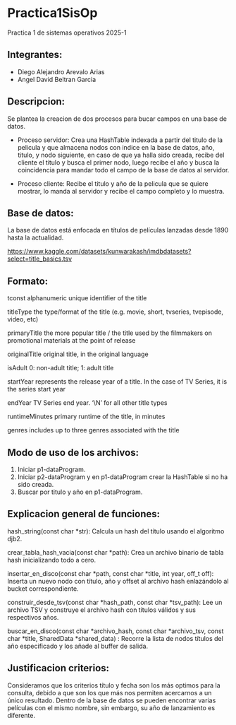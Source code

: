 # Practica1SisOp
Practica 1 de sistemas operativos 2025-1

## Integrantes:
- Diego Alejandro Arevalo Arias
- Angel David Beltran Garcia

## Descripcion:

Se plantea la creacion de dos procesos para bucar campos en una base de datos.

- Proceso servidor: Crea una HashTable indexada a partir del titulo de la pelicula y que almacena nodos con indice en la base de datos, año, titulo, y nodo siguiente, en caso de que ya halla sido creada, recibe del cliente el titulo y busca el primer nodo, luego recibe el año y busca la coincidencia para mandar todo el campo de la base de datos al servidor.

- Proceso cliente: Recibe el titulo y año de la pelicula que se quiere mostrar, lo manda al servidor y recibe el campo completo y lo muestra.

## Base de datos:  

La base de datos está enfocada en títulos de películas lanzadas desde 1890 hasta la actualidad.


  https://www.kaggle.com/datasets/kunwarakash/imdbdatasets?select=title_basics.tsv

## Formato: 

tconst
alphanumeric unique identifier of the title


titleType
the type/format of the title (e.g. movie, short, tvseries, tvepisode, video, etc)


primaryTitle
the more popular title / the title used by the filmmakers on promotional materials at the point of release


originalTitle
original title, in the original language


isAdult
0: non-adult title; 1: adult title


startYear
represents the release year of a title. In the case of TV Series, it is the series start year


endYear
TV Series end year. ‘\N’ for all other title types


runtimeMinutes
primary runtime of the title, in minutes


genres
includes up to three genres associated with the title

## Modo de uso de los archivos:

1) Iniciar p1-dataProgram.
1) Iniciar p2-dataProgram y en p1-dataProgram crear la HashTable si no ha sido creada.
3) Buscar por titulo y año en p1-dataProgram.

## Explicacion general de funciones:


hash_string(const char *str): Calcula un hash del título usando el algoritmo djb2.


crear_tabla_hash_vacia(const char *path): Crea un archivo binario de tabla hash inicializando todo a cero.


insertar_en_disco(const char *path, const char *title, int year, off_t off): Inserta un nuevo nodo con título, año y offset al archivo hash enlazándolo al bucket correspondiente.


construir_desde_tsv(const char *hash_path, const char *tsv_path): Lee un archivo TSV y construye el archivo hash con títulos válidos y sus respectivos años.


buscar_en_disco(const char *archivo_hash, const char *archivo_tsv, const char *title, SharedData *shared_data) : Recorre la lista de nodos títulos del año especificado y los añade al buffer de salida.


## Justificacion criterios:

Consideramos que los criterios título y fecha son los más optimos para la consulta, debido a que son los que más nos permiten acercarnos a un único resultado. Dentro de la base de datos se pueden encontrar varias películas con el mismo nombre, sin embargo, su año de lanzamiento es diferente.

